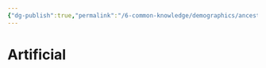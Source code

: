 ```yaml
---
{"dg-publish":true,"permalink":"/6-common-knowledge/demographics/ancestries/artificial/artificial/"}
---
```


# Artificial
